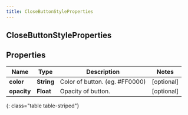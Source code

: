 ```yaml
---
title: CloseButtonStyleProperties
---
```

## CloseButtonStyleProperties


## Properties

| Name | Type | Description | Notes |
| ------------ | ------------- | ------------- | ------------- |
| **color** | <!----><!---->**String**<!----> | Color of button. (eg. #FF0000) |  [optional] |
| **opacity** | <!----><!---->**Float**<!----> | Opacity of button. |  [optional] |
{: class="table table-striped"}



